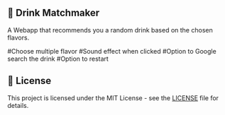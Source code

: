 ## 🍹 Drink Matchmaker

A Webapp that recommends you a random drink based on the chosen flavors.

#Choose multiple flavor
#Sound effect when clicked
#Option to Google search the drink
#Option to restart


## 📄 License
This project is licensed under the MIT License - see the [LICENSE](LICENSE) file for details.